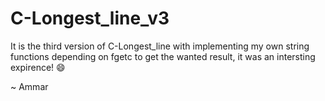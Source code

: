 <h1>C-Longest_line_v3</h1>
<p>It is the third version of C-Longest_line with implementing my own string functions depending on fgetc to get the wanted result, it was an intersting expirence! &#128516;</p>
<p>~ Ammar</p>
